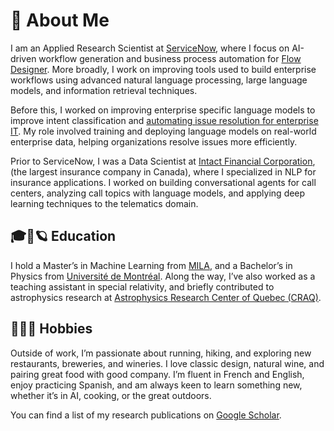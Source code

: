 # 👋 About Me

I am an Applied Research Scientist at [ServiceNow](https://www.servicenow.com/), where I focus on AI-driven workflow generation and business process automation for [Flow Designer](https://www.servicenow.com/products/platform-flow-designer.html). More broadly, I work on improving tools used to build enterprise workflows using advanced natural language processing, large language models, and information retrieval techniques.

Before this, I worked on improving enterprise specific language models to improve intent classification and [automating issue resolution for enterprise IT](https://www.servicenow.com/docs/bundle/washingtondc-servicenow-platform/page/administer/virtual-agent/concept/auto-resolution-va.html). My role involved training and deploying language models on real-world enterprise data, helping organizations resolve issues more efficiently.

Prior to ServiceNow, I was a Data Scientist at [Intact Financial Corporation](https://www.intact.com/en/), (the largest insurance company in Canada), where I specialized in NLP for insurance applications. I worked on building conversational agents for call centers, analyzing call topics with language models, and applying deep learning techniques to the telematics domain.

## 🎓🤖🪐 Education

I hold a Master’s in Machine Learning from [MILA](https://mila.quebec/en/), and a Bachelor’s in Physics from [Université de Montréal](https://phys.umontreal.ca/english/home/). Along the way, I’ve also worked as a teaching assistant in special relativity, and briefly contributed to astrophysics research at [Astrophysics Research Center of Quebec (CRAQ)](https://craq-astro.ca/?lang=en).

## 🏃🍕🍷 Hobbies

Outside of work, I’m passionate about running, hiking, and exploring new restaurants, breweries, and wineries. I love classic design, natural wine, and pairing great food with good company. I’m fluent in French and English, enjoy practicing Spanish, and am always keen to learn something new, whether it’s in AI, cooking, or the great outdoors.

You can find a list of my research publications on [Google Scholar](https://scholar.google.com/citations?user=O-YzTloAAAAJ&hl=en).
